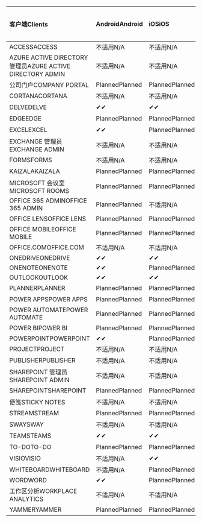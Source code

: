 <!-- This file is generated automatically. Changes made to this file will be overwritten.-->
|<span data-ttu-id="8ab01-101">客户端</span><span class="sxs-lookup"><span data-stu-id="8ab01-101">Clients</span></span>|<span data-ttu-id="8ab01-102">Android</span><span class="sxs-lookup"><span data-stu-id="8ab01-102">Android</span></span>|<span data-ttu-id="8ab01-103">iOS</span><span class="sxs-lookup"><span data-stu-id="8ab01-103">iOS</span></span>|<span data-ttu-id="8ab01-104">Mac</span><span class="sxs-lookup"><span data-stu-id="8ab01-104">Mac</span></span>|<span data-ttu-id="8ab01-105">Windows 10</span><span class="sxs-lookup"><span data-stu-id="8ab01-105">Windows 10</span></span><br><span data-ttu-id="8ab01-106">桌面</span><span class="sxs-lookup"><span data-stu-id="8ab01-106">Desktop</span></span>|<span data-ttu-id="8ab01-107">Windows 10</span><span class="sxs-lookup"><span data-stu-id="8ab01-107">Windows 10</span></span><br><span data-ttu-id="8ab01-108">新式应用</span><span class="sxs-lookup"><span data-stu-id="8ab01-108">Modern Apps</span></span>|
|:-|:-|:-|:-|:-|:-|
|<span data-ttu-id="8ab01-109">ACCESS</span><span class="sxs-lookup"><span data-stu-id="8ab01-109">ACCESS</span></span>|<span data-ttu-id="8ab01-110">不适用</span><span class="sxs-lookup"><span data-stu-id="8ab01-110">N/A</span></span>|<span data-ttu-id="8ab01-111">不适用</span><span class="sxs-lookup"><span data-stu-id="8ab01-111">N/A</span></span>|<span data-ttu-id="8ab01-112">不适用</span><span class="sxs-lookup"><span data-stu-id="8ab01-112">N/A</span></span>|<span data-ttu-id="8ab01-113">Planned</span><span class="sxs-lookup"><span data-stu-id="8ab01-113">Planned</span></span>|<span data-ttu-id="8ab01-114">不适用</span><span class="sxs-lookup"><span data-stu-id="8ab01-114">N/A</span></span>|
|<span data-ttu-id="8ab01-115">AZURE ACTIVE DIRECTORY 管理员</span><span class="sxs-lookup"><span data-stu-id="8ab01-115">AZURE ACTIVE DIRECTORY ADMIN</span></span>|<span data-ttu-id="8ab01-116">不适用</span><span class="sxs-lookup"><span data-stu-id="8ab01-116">N/A</span></span>|<span data-ttu-id="8ab01-117">不适用</span><span class="sxs-lookup"><span data-stu-id="8ab01-117">N/A</span></span>|<span data-ttu-id="8ab01-118">不适用</span><span class="sxs-lookup"><span data-stu-id="8ab01-118">N/A</span></span>|<span data-ttu-id="8ab01-119">Planned</span><span class="sxs-lookup"><span data-stu-id="8ab01-119">Planned</span></span>|<span data-ttu-id="8ab01-120">不适用</span><span class="sxs-lookup"><span data-stu-id="8ab01-120">N/A</span></span>|
|<span data-ttu-id="8ab01-121">公司门户</span><span class="sxs-lookup"><span data-stu-id="8ab01-121">COMPANY PORTAL</span></span>|<span data-ttu-id="8ab01-122">Planned</span><span class="sxs-lookup"><span data-stu-id="8ab01-122">Planned</span></span>|<span data-ttu-id="8ab01-123">Planned</span><span class="sxs-lookup"><span data-stu-id="8ab01-123">Planned</span></span>|<span data-ttu-id="8ab01-124">Planned</span><span class="sxs-lookup"><span data-stu-id="8ab01-124">Planned</span></span>|<span data-ttu-id="8ab01-125">不适用</span><span class="sxs-lookup"><span data-stu-id="8ab01-125">N/A</span></span>|<span data-ttu-id="8ab01-126">Planned</span><span class="sxs-lookup"><span data-stu-id="8ab01-126">Planned</span></span>|
|<span data-ttu-id="8ab01-127">CORTANA</span><span class="sxs-lookup"><span data-stu-id="8ab01-127">CORTANA</span></span>|<span data-ttu-id="8ab01-128">不适用</span><span class="sxs-lookup"><span data-stu-id="8ab01-128">N/A</span></span>|<span data-ttu-id="8ab01-129">不适用</span><span class="sxs-lookup"><span data-stu-id="8ab01-129">N/A</span></span>|<span data-ttu-id="8ab01-130">不适用</span><span class="sxs-lookup"><span data-stu-id="8ab01-130">N/A</span></span>|<span data-ttu-id="8ab01-131">不适用</span><span class="sxs-lookup"><span data-stu-id="8ab01-131">N/A</span></span>|<span data-ttu-id="8ab01-132">Planned</span><span class="sxs-lookup"><span data-stu-id="8ab01-132">Planned</span></span>|
|<span data-ttu-id="8ab01-133">DELVE</span><span class="sxs-lookup"><span data-stu-id="8ab01-133">DELVE</span></span>|<span data-ttu-id="8ab01-134">✔</span><span class="sxs-lookup"><span data-stu-id="8ab01-134">✔</span></span>|<span data-ttu-id="8ab01-135">✔</span><span class="sxs-lookup"><span data-stu-id="8ab01-135">✔</span></span>|<span data-ttu-id="8ab01-136">不适用</span><span class="sxs-lookup"><span data-stu-id="8ab01-136">N/A</span></span>|<span data-ttu-id="8ab01-137">不适用</span><span class="sxs-lookup"><span data-stu-id="8ab01-137">N/A</span></span>|<span data-ttu-id="8ab01-138">不适用</span><span class="sxs-lookup"><span data-stu-id="8ab01-138">N/A</span></span>|
|<span data-ttu-id="8ab01-139">EDGE</span><span class="sxs-lookup"><span data-stu-id="8ab01-139">EDGE</span></span>|<span data-ttu-id="8ab01-140">Planned</span><span class="sxs-lookup"><span data-stu-id="8ab01-140">Planned</span></span>|<span data-ttu-id="8ab01-141">Planned</span><span class="sxs-lookup"><span data-stu-id="8ab01-141">Planned</span></span>|<span data-ttu-id="8ab01-142">不适用</span><span class="sxs-lookup"><span data-stu-id="8ab01-142">N/A</span></span>|<span data-ttu-id="8ab01-143">Planned</span><span class="sxs-lookup"><span data-stu-id="8ab01-143">Planned</span></span>|<span data-ttu-id="8ab01-144">不适用</span><span class="sxs-lookup"><span data-stu-id="8ab01-144">N/A</span></span>|
|<span data-ttu-id="8ab01-145">EXCEL</span><span class="sxs-lookup"><span data-stu-id="8ab01-145">EXCEL</span></span>|<span data-ttu-id="8ab01-146">✔</span><span class="sxs-lookup"><span data-stu-id="8ab01-146">✔</span></span>|<span data-ttu-id="8ab01-147">Planned</span><span class="sxs-lookup"><span data-stu-id="8ab01-147">Planned</span></span>|<span data-ttu-id="8ab01-148">Planned</span><span class="sxs-lookup"><span data-stu-id="8ab01-148">Planned</span></span>|<span data-ttu-id="8ab01-149">Planned</span><span class="sxs-lookup"><span data-stu-id="8ab01-149">Planned</span></span>|<span data-ttu-id="8ab01-150">不适用</span><span class="sxs-lookup"><span data-stu-id="8ab01-150">N/A</span></span>|
|<span data-ttu-id="8ab01-151">EXCHANGE 管理员</span><span class="sxs-lookup"><span data-stu-id="8ab01-151">EXCHANGE ADMIN</span></span>|<span data-ttu-id="8ab01-152">不适用</span><span class="sxs-lookup"><span data-stu-id="8ab01-152">N/A</span></span>|<span data-ttu-id="8ab01-153">不适用</span><span class="sxs-lookup"><span data-stu-id="8ab01-153">N/A</span></span>|<span data-ttu-id="8ab01-154">不适用</span><span class="sxs-lookup"><span data-stu-id="8ab01-154">N/A</span></span>|<span data-ttu-id="8ab01-155">✔</span><span class="sxs-lookup"><span data-stu-id="8ab01-155">✔</span></span>|<span data-ttu-id="8ab01-156">不适用</span><span class="sxs-lookup"><span data-stu-id="8ab01-156">N/A</span></span>|
|<span data-ttu-id="8ab01-157">FORMS</span><span class="sxs-lookup"><span data-stu-id="8ab01-157">FORMS</span></span>|<span data-ttu-id="8ab01-158">不适用</span><span class="sxs-lookup"><span data-stu-id="8ab01-158">N/A</span></span>|<span data-ttu-id="8ab01-159">不适用</span><span class="sxs-lookup"><span data-stu-id="8ab01-159">N/A</span></span>|<span data-ttu-id="8ab01-160">不适用</span><span class="sxs-lookup"><span data-stu-id="8ab01-160">N/A</span></span>|<span data-ttu-id="8ab01-161">不适用</span><span class="sxs-lookup"><span data-stu-id="8ab01-161">N/A</span></span>|<span data-ttu-id="8ab01-162">不适用</span><span class="sxs-lookup"><span data-stu-id="8ab01-162">N/A</span></span>|
|<span data-ttu-id="8ab01-163">KAIZALA</span><span class="sxs-lookup"><span data-stu-id="8ab01-163">KAIZALA</span></span>|<span data-ttu-id="8ab01-164">Planned</span><span class="sxs-lookup"><span data-stu-id="8ab01-164">Planned</span></span>|<span data-ttu-id="8ab01-165">Planned</span><span class="sxs-lookup"><span data-stu-id="8ab01-165">Planned</span></span>|<span data-ttu-id="8ab01-166">不适用</span><span class="sxs-lookup"><span data-stu-id="8ab01-166">N/A</span></span>|<span data-ttu-id="8ab01-167">不适用</span><span class="sxs-lookup"><span data-stu-id="8ab01-167">N/A</span></span>|<span data-ttu-id="8ab01-168">不适用</span><span class="sxs-lookup"><span data-stu-id="8ab01-168">N/A</span></span>|
|<span data-ttu-id="8ab01-169">MICROSOFT 会议室</span><span class="sxs-lookup"><span data-stu-id="8ab01-169">MICROSOFT ROOMS</span></span>|<span data-ttu-id="8ab01-170">Planned</span><span class="sxs-lookup"><span data-stu-id="8ab01-170">Planned</span></span>|<span data-ttu-id="8ab01-171">Planned</span><span class="sxs-lookup"><span data-stu-id="8ab01-171">Planned</span></span>|<span data-ttu-id="8ab01-172">不适用</span><span class="sxs-lookup"><span data-stu-id="8ab01-172">N/A</span></span>|<span data-ttu-id="8ab01-173">不适用</span><span class="sxs-lookup"><span data-stu-id="8ab01-173">N/A</span></span>|<span data-ttu-id="8ab01-174">不适用</span><span class="sxs-lookup"><span data-stu-id="8ab01-174">N/A</span></span>|
|<span data-ttu-id="8ab01-175">OFFICE 365 ADMIN</span><span class="sxs-lookup"><span data-stu-id="8ab01-175">OFFICE 365 ADMIN</span></span>|<span data-ttu-id="8ab01-176">Planned</span><span class="sxs-lookup"><span data-stu-id="8ab01-176">Planned</span></span>|<span data-ttu-id="8ab01-177">不适用</span><span class="sxs-lookup"><span data-stu-id="8ab01-177">N/A</span></span>|<span data-ttu-id="8ab01-178">不适用</span><span class="sxs-lookup"><span data-stu-id="8ab01-178">N/A</span></span>|<span data-ttu-id="8ab01-179">不适用</span><span class="sxs-lookup"><span data-stu-id="8ab01-179">N/A</span></span>|<span data-ttu-id="8ab01-180">不适用</span><span class="sxs-lookup"><span data-stu-id="8ab01-180">N/A</span></span>|
|<span data-ttu-id="8ab01-181">OFFICE LENS</span><span class="sxs-lookup"><span data-stu-id="8ab01-181">OFFICE LENS</span></span>|<span data-ttu-id="8ab01-182">Planned</span><span class="sxs-lookup"><span data-stu-id="8ab01-182">Planned</span></span>|<span data-ttu-id="8ab01-183">Planned</span><span class="sxs-lookup"><span data-stu-id="8ab01-183">Planned</span></span>|<span data-ttu-id="8ab01-184">不适用</span><span class="sxs-lookup"><span data-stu-id="8ab01-184">N/A</span></span>|<span data-ttu-id="8ab01-185">不适用</span><span class="sxs-lookup"><span data-stu-id="8ab01-185">N/A</span></span>|<span data-ttu-id="8ab01-186">不适用</span><span class="sxs-lookup"><span data-stu-id="8ab01-186">N/A</span></span>|
|<span data-ttu-id="8ab01-187">OFFICE MOBILE</span><span class="sxs-lookup"><span data-stu-id="8ab01-187">OFFICE MOBILE</span></span>|<span data-ttu-id="8ab01-188">Planned</span><span class="sxs-lookup"><span data-stu-id="8ab01-188">Planned</span></span>|<span data-ttu-id="8ab01-189">Planned</span><span class="sxs-lookup"><span data-stu-id="8ab01-189">Planned</span></span>|<span data-ttu-id="8ab01-190">不适用</span><span class="sxs-lookup"><span data-stu-id="8ab01-190">N/A</span></span>|<span data-ttu-id="8ab01-191">不适用</span><span class="sxs-lookup"><span data-stu-id="8ab01-191">N/A</span></span>|<span data-ttu-id="8ab01-192">不适用</span><span class="sxs-lookup"><span data-stu-id="8ab01-192">N/A</span></span>|
|<span data-ttu-id="8ab01-193">OFFICE.COM</span><span class="sxs-lookup"><span data-stu-id="8ab01-193">OFFICE.COM</span></span>|<span data-ttu-id="8ab01-194">不适用</span><span class="sxs-lookup"><span data-stu-id="8ab01-194">N/A</span></span>|<span data-ttu-id="8ab01-195">不适用</span><span class="sxs-lookup"><span data-stu-id="8ab01-195">N/A</span></span>|<span data-ttu-id="8ab01-196">不适用</span><span class="sxs-lookup"><span data-stu-id="8ab01-196">N/A</span></span>|<span data-ttu-id="8ab01-197">不适用</span><span class="sxs-lookup"><span data-stu-id="8ab01-197">N/A</span></span>|<span data-ttu-id="8ab01-198">Planned</span><span class="sxs-lookup"><span data-stu-id="8ab01-198">Planned</span></span>|
|<span data-ttu-id="8ab01-199">ONEDRIVE</span><span class="sxs-lookup"><span data-stu-id="8ab01-199">ONEDRIVE</span></span>|<span data-ttu-id="8ab01-200">✔</span><span class="sxs-lookup"><span data-stu-id="8ab01-200">✔</span></span>|<span data-ttu-id="8ab01-201">✔</span><span class="sxs-lookup"><span data-stu-id="8ab01-201">✔</span></span>|<span data-ttu-id="8ab01-202">✔</span><span class="sxs-lookup"><span data-stu-id="8ab01-202">✔</span></span>|<span data-ttu-id="8ab01-203">✔</span><span class="sxs-lookup"><span data-stu-id="8ab01-203">✔</span></span>|<span data-ttu-id="8ab01-204">Planned</span><span class="sxs-lookup"><span data-stu-id="8ab01-204">Planned</span></span>|
|<span data-ttu-id="8ab01-205">ONENOTE</span><span class="sxs-lookup"><span data-stu-id="8ab01-205">ONENOTE</span></span>|<span data-ttu-id="8ab01-206">✔</span><span class="sxs-lookup"><span data-stu-id="8ab01-206">✔</span></span>|<span data-ttu-id="8ab01-207">Planned</span><span class="sxs-lookup"><span data-stu-id="8ab01-207">Planned</span></span>|<span data-ttu-id="8ab01-208">Planned</span><span class="sxs-lookup"><span data-stu-id="8ab01-208">Planned</span></span>|<span data-ttu-id="8ab01-209">Planned</span><span class="sxs-lookup"><span data-stu-id="8ab01-209">Planned</span></span>|<span data-ttu-id="8ab01-210">Planned</span><span class="sxs-lookup"><span data-stu-id="8ab01-210">Planned</span></span>|
|<span data-ttu-id="8ab01-211">OUTLOOK</span><span class="sxs-lookup"><span data-stu-id="8ab01-211">OUTLOOK</span></span>|<span data-ttu-id="8ab01-212">✔</span><span class="sxs-lookup"><span data-stu-id="8ab01-212">✔</span></span>|<span data-ttu-id="8ab01-213">✔</span><span class="sxs-lookup"><span data-stu-id="8ab01-213">✔</span></span>|<span data-ttu-id="8ab01-214">Planned</span><span class="sxs-lookup"><span data-stu-id="8ab01-214">Planned</span></span>|<span data-ttu-id="8ab01-215">Planned</span><span class="sxs-lookup"><span data-stu-id="8ab01-215">Planned</span></span>|<span data-ttu-id="8ab01-216">Planned</span><span class="sxs-lookup"><span data-stu-id="8ab01-216">Planned</span></span>|
|<span data-ttu-id="8ab01-217">PLANNER</span><span class="sxs-lookup"><span data-stu-id="8ab01-217">PLANNER</span></span>|<span data-ttu-id="8ab01-218">Planned</span><span class="sxs-lookup"><span data-stu-id="8ab01-218">Planned</span></span>|<span data-ttu-id="8ab01-219">Planned</span><span class="sxs-lookup"><span data-stu-id="8ab01-219">Planned</span></span>|<span data-ttu-id="8ab01-220">不适用</span><span class="sxs-lookup"><span data-stu-id="8ab01-220">N/A</span></span>|<span data-ttu-id="8ab01-221">不适用</span><span class="sxs-lookup"><span data-stu-id="8ab01-221">N/A</span></span>|<span data-ttu-id="8ab01-222">不适用</span><span class="sxs-lookup"><span data-stu-id="8ab01-222">N/A</span></span>|
|<span data-ttu-id="8ab01-223">POWER APPS</span><span class="sxs-lookup"><span data-stu-id="8ab01-223">POWER APPS</span></span>|<span data-ttu-id="8ab01-224">Planned</span><span class="sxs-lookup"><span data-stu-id="8ab01-224">Planned</span></span>|<span data-ttu-id="8ab01-225">Planned</span><span class="sxs-lookup"><span data-stu-id="8ab01-225">Planned</span></span>|<span data-ttu-id="8ab01-226">不适用</span><span class="sxs-lookup"><span data-stu-id="8ab01-226">N/A</span></span>|<span data-ttu-id="8ab01-227">不适用</span><span class="sxs-lookup"><span data-stu-id="8ab01-227">N/A</span></span>|<span data-ttu-id="8ab01-228">Planned</span><span class="sxs-lookup"><span data-stu-id="8ab01-228">Planned</span></span>|
|<span data-ttu-id="8ab01-229">POWER AUTOMATE</span><span class="sxs-lookup"><span data-stu-id="8ab01-229">POWER AUTOMATE</span></span>|<span data-ttu-id="8ab01-230">Planned</span><span class="sxs-lookup"><span data-stu-id="8ab01-230">Planned</span></span>|<span data-ttu-id="8ab01-231">Planned</span><span class="sxs-lookup"><span data-stu-id="8ab01-231">Planned</span></span>|<span data-ttu-id="8ab01-232">不适用</span><span class="sxs-lookup"><span data-stu-id="8ab01-232">N/A</span></span>|<span data-ttu-id="8ab01-233">不适用</span><span class="sxs-lookup"><span data-stu-id="8ab01-233">N/A</span></span>|<span data-ttu-id="8ab01-234">不适用</span><span class="sxs-lookup"><span data-stu-id="8ab01-234">N/A</span></span>|
|<span data-ttu-id="8ab01-235">POWER BI</span><span class="sxs-lookup"><span data-stu-id="8ab01-235">POWER BI</span></span>|<span data-ttu-id="8ab01-236">Planned</span><span class="sxs-lookup"><span data-stu-id="8ab01-236">Planned</span></span>|<span data-ttu-id="8ab01-237">Planned</span><span class="sxs-lookup"><span data-stu-id="8ab01-237">Planned</span></span>|<span data-ttu-id="8ab01-238">不适用</span><span class="sxs-lookup"><span data-stu-id="8ab01-238">N/A</span></span>|<span data-ttu-id="8ab01-239">Planned</span><span class="sxs-lookup"><span data-stu-id="8ab01-239">Planned</span></span>|<span data-ttu-id="8ab01-240">Planned</span><span class="sxs-lookup"><span data-stu-id="8ab01-240">Planned</span></span>|
|<span data-ttu-id="8ab01-241">POWERPOINT</span><span class="sxs-lookup"><span data-stu-id="8ab01-241">POWERPOINT</span></span>|<span data-ttu-id="8ab01-242">✔</span><span class="sxs-lookup"><span data-stu-id="8ab01-242">✔</span></span>|<span data-ttu-id="8ab01-243">Planned</span><span class="sxs-lookup"><span data-stu-id="8ab01-243">Planned</span></span>|<span data-ttu-id="8ab01-244">Planned</span><span class="sxs-lookup"><span data-stu-id="8ab01-244">Planned</span></span>|<span data-ttu-id="8ab01-245">Planned</span><span class="sxs-lookup"><span data-stu-id="8ab01-245">Planned</span></span>|<span data-ttu-id="8ab01-246">Planned</span><span class="sxs-lookup"><span data-stu-id="8ab01-246">Planned</span></span>|
|<span data-ttu-id="8ab01-247">PROJECT</span><span class="sxs-lookup"><span data-stu-id="8ab01-247">PROJECT</span></span>|<span data-ttu-id="8ab01-248">不适用</span><span class="sxs-lookup"><span data-stu-id="8ab01-248">N/A</span></span>|<span data-ttu-id="8ab01-249">不适用</span><span class="sxs-lookup"><span data-stu-id="8ab01-249">N/A</span></span>|<span data-ttu-id="8ab01-250">不适用</span><span class="sxs-lookup"><span data-stu-id="8ab01-250">N/A</span></span>|<span data-ttu-id="8ab01-251">Planned</span><span class="sxs-lookup"><span data-stu-id="8ab01-251">Planned</span></span>|<span data-ttu-id="8ab01-252">不适用</span><span class="sxs-lookup"><span data-stu-id="8ab01-252">N/A</span></span>|
|<span data-ttu-id="8ab01-253">PUBLISHER</span><span class="sxs-lookup"><span data-stu-id="8ab01-253">PUBLISHER</span></span>|<span data-ttu-id="8ab01-254">不适用</span><span class="sxs-lookup"><span data-stu-id="8ab01-254">N/A</span></span>|<span data-ttu-id="8ab01-255">不适用</span><span class="sxs-lookup"><span data-stu-id="8ab01-255">N/A</span></span>|<span data-ttu-id="8ab01-256">不适用</span><span class="sxs-lookup"><span data-stu-id="8ab01-256">N/A</span></span>|<span data-ttu-id="8ab01-257">Planned</span><span class="sxs-lookup"><span data-stu-id="8ab01-257">Planned</span></span>|<span data-ttu-id="8ab01-258">不适用</span><span class="sxs-lookup"><span data-stu-id="8ab01-258">N/A</span></span>|
|<span data-ttu-id="8ab01-259">SHAREPOINT 管理员</span><span class="sxs-lookup"><span data-stu-id="8ab01-259">SHAREPOINT ADMIN</span></span>|<span data-ttu-id="8ab01-260">不适用</span><span class="sxs-lookup"><span data-stu-id="8ab01-260">N/A</span></span>|<span data-ttu-id="8ab01-261">不适用</span><span class="sxs-lookup"><span data-stu-id="8ab01-261">N/A</span></span>|<span data-ttu-id="8ab01-262">不适用</span><span class="sxs-lookup"><span data-stu-id="8ab01-262">N/A</span></span>|<span data-ttu-id="8ab01-263">Planned</span><span class="sxs-lookup"><span data-stu-id="8ab01-263">Planned</span></span>|<span data-ttu-id="8ab01-264">不适用</span><span class="sxs-lookup"><span data-stu-id="8ab01-264">N/A</span></span>|
|<span data-ttu-id="8ab01-265">SHAREPOINT</span><span class="sxs-lookup"><span data-stu-id="8ab01-265">SHAREPOINT</span></span>|<span data-ttu-id="8ab01-266">Planned</span><span class="sxs-lookup"><span data-stu-id="8ab01-266">Planned</span></span>|<span data-ttu-id="8ab01-267">Planned</span><span class="sxs-lookup"><span data-stu-id="8ab01-267">Planned</span></span>|<span data-ttu-id="8ab01-268">不适用</span><span class="sxs-lookup"><span data-stu-id="8ab01-268">N/A</span></span>|<span data-ttu-id="8ab01-269">不适用</span><span class="sxs-lookup"><span data-stu-id="8ab01-269">N/A</span></span>|<span data-ttu-id="8ab01-270">不适用</span><span class="sxs-lookup"><span data-stu-id="8ab01-270">N/A</span></span>|
|<span data-ttu-id="8ab01-271">便笺</span><span class="sxs-lookup"><span data-stu-id="8ab01-271">STICKY NOTES</span></span>|<span data-ttu-id="8ab01-272">不适用</span><span class="sxs-lookup"><span data-stu-id="8ab01-272">N/A</span></span>|<span data-ttu-id="8ab01-273">不适用</span><span class="sxs-lookup"><span data-stu-id="8ab01-273">N/A</span></span>|<span data-ttu-id="8ab01-274">不适用</span><span class="sxs-lookup"><span data-stu-id="8ab01-274">N/A</span></span>|<span data-ttu-id="8ab01-275">不适用</span><span class="sxs-lookup"><span data-stu-id="8ab01-275">N/A</span></span>|<span data-ttu-id="8ab01-276">Planned</span><span class="sxs-lookup"><span data-stu-id="8ab01-276">Planned</span></span>|
|<span data-ttu-id="8ab01-277">STREAM</span><span class="sxs-lookup"><span data-stu-id="8ab01-277">STREAM</span></span>|<span data-ttu-id="8ab01-278">Planned</span><span class="sxs-lookup"><span data-stu-id="8ab01-278">Planned</span></span>|<span data-ttu-id="8ab01-279">Planned</span><span class="sxs-lookup"><span data-stu-id="8ab01-279">Planned</span></span>|<span data-ttu-id="8ab01-280">不适用</span><span class="sxs-lookup"><span data-stu-id="8ab01-280">N/A</span></span>|<span data-ttu-id="8ab01-281">不适用</span><span class="sxs-lookup"><span data-stu-id="8ab01-281">N/A</span></span>|<span data-ttu-id="8ab01-282">不适用</span><span class="sxs-lookup"><span data-stu-id="8ab01-282">N/A</span></span>|
|<span data-ttu-id="8ab01-283">SWAY</span><span class="sxs-lookup"><span data-stu-id="8ab01-283">SWAY</span></span>|<span data-ttu-id="8ab01-284">不适用</span><span class="sxs-lookup"><span data-stu-id="8ab01-284">N/A</span></span>|<span data-ttu-id="8ab01-285">不适用</span><span class="sxs-lookup"><span data-stu-id="8ab01-285">N/A</span></span>|<span data-ttu-id="8ab01-286">不适用</span><span class="sxs-lookup"><span data-stu-id="8ab01-286">N/A</span></span>|<span data-ttu-id="8ab01-287">不适用</span><span class="sxs-lookup"><span data-stu-id="8ab01-287">N/A</span></span>|<span data-ttu-id="8ab01-288">Planned</span><span class="sxs-lookup"><span data-stu-id="8ab01-288">Planned</span></span>|
|<span data-ttu-id="8ab01-289">TEAMS</span><span class="sxs-lookup"><span data-stu-id="8ab01-289">TEAMS</span></span>|<span data-ttu-id="8ab01-290">✔</span><span class="sxs-lookup"><span data-stu-id="8ab01-290">✔</span></span>|<span data-ttu-id="8ab01-291">✔</span><span class="sxs-lookup"><span data-stu-id="8ab01-291">✔</span></span>|<span data-ttu-id="8ab01-292">✔</span><span class="sxs-lookup"><span data-stu-id="8ab01-292">✔</span></span>|<span data-ttu-id="8ab01-293">Planned</span><span class="sxs-lookup"><span data-stu-id="8ab01-293">Planned</span></span>|<span data-ttu-id="8ab01-294">不适用</span><span class="sxs-lookup"><span data-stu-id="8ab01-294">N/A</span></span>|
|<span data-ttu-id="8ab01-295">TO-DO</span><span class="sxs-lookup"><span data-stu-id="8ab01-295">TO-DO</span></span>|<span data-ttu-id="8ab01-296">Planned</span><span class="sxs-lookup"><span data-stu-id="8ab01-296">Planned</span></span>|<span data-ttu-id="8ab01-297">Planned</span><span class="sxs-lookup"><span data-stu-id="8ab01-297">Planned</span></span>|<span data-ttu-id="8ab01-298">Planned</span><span class="sxs-lookup"><span data-stu-id="8ab01-298">Planned</span></span>|<span data-ttu-id="8ab01-299">不适用</span><span class="sxs-lookup"><span data-stu-id="8ab01-299">N/A</span></span>|<span data-ttu-id="8ab01-300">Planned</span><span class="sxs-lookup"><span data-stu-id="8ab01-300">Planned</span></span>|
|<span data-ttu-id="8ab01-301">VISIO</span><span class="sxs-lookup"><span data-stu-id="8ab01-301">VISIO</span></span>|<span data-ttu-id="8ab01-302">不适用</span><span class="sxs-lookup"><span data-stu-id="8ab01-302">N/A</span></span>|<span data-ttu-id="8ab01-303">✔</span><span class="sxs-lookup"><span data-stu-id="8ab01-303">✔</span></span>|<span data-ttu-id="8ab01-304">不适用</span><span class="sxs-lookup"><span data-stu-id="8ab01-304">N/A</span></span>|<span data-ttu-id="8ab01-305">Planned</span><span class="sxs-lookup"><span data-stu-id="8ab01-305">Planned</span></span>|<span data-ttu-id="8ab01-306">不适用</span><span class="sxs-lookup"><span data-stu-id="8ab01-306">N/A</span></span>|
|<span data-ttu-id="8ab01-307">WHITEBOARD</span><span class="sxs-lookup"><span data-stu-id="8ab01-307">WHITEBOARD</span></span>|<span data-ttu-id="8ab01-308">不适用</span><span class="sxs-lookup"><span data-stu-id="8ab01-308">N/A</span></span>|<span data-ttu-id="8ab01-309">Planned</span><span class="sxs-lookup"><span data-stu-id="8ab01-309">Planned</span></span>|<span data-ttu-id="8ab01-310">不适用</span><span class="sxs-lookup"><span data-stu-id="8ab01-310">N/A</span></span>|<span data-ttu-id="8ab01-311">不适用</span><span class="sxs-lookup"><span data-stu-id="8ab01-311">N/A</span></span>|<span data-ttu-id="8ab01-312">Planned</span><span class="sxs-lookup"><span data-stu-id="8ab01-312">Planned</span></span>|
|<span data-ttu-id="8ab01-313">WORD</span><span class="sxs-lookup"><span data-stu-id="8ab01-313">WORD</span></span>|<span data-ttu-id="8ab01-314">✔</span><span class="sxs-lookup"><span data-stu-id="8ab01-314">✔</span></span>|<span data-ttu-id="8ab01-315">Planned</span><span class="sxs-lookup"><span data-stu-id="8ab01-315">Planned</span></span>|<span data-ttu-id="8ab01-316">Planned</span><span class="sxs-lookup"><span data-stu-id="8ab01-316">Planned</span></span>|<span data-ttu-id="8ab01-317">Planned</span><span class="sxs-lookup"><span data-stu-id="8ab01-317">Planned</span></span>|<span data-ttu-id="8ab01-318">✔</span><span class="sxs-lookup"><span data-stu-id="8ab01-318">✔</span></span>|
|<span data-ttu-id="8ab01-319">工作区分析</span><span class="sxs-lookup"><span data-stu-id="8ab01-319">WORKPLACE ANALYTICS</span></span>|<span data-ttu-id="8ab01-320">不适用</span><span class="sxs-lookup"><span data-stu-id="8ab01-320">N/A</span></span>|<span data-ttu-id="8ab01-321">不适用</span><span class="sxs-lookup"><span data-stu-id="8ab01-321">N/A</span></span>|<span data-ttu-id="8ab01-322">不适用</span><span class="sxs-lookup"><span data-stu-id="8ab01-322">N/A</span></span>|<span data-ttu-id="8ab01-323">不适用</span><span class="sxs-lookup"><span data-stu-id="8ab01-323">N/A</span></span>|<span data-ttu-id="8ab01-324">不适用</span><span class="sxs-lookup"><span data-stu-id="8ab01-324">N/A</span></span>|
|<span data-ttu-id="8ab01-325">YAMMER</span><span class="sxs-lookup"><span data-stu-id="8ab01-325">YAMMER</span></span>|<span data-ttu-id="8ab01-326">Planned</span><span class="sxs-lookup"><span data-stu-id="8ab01-326">Planned</span></span>|<span data-ttu-id="8ab01-327">Planned</span><span class="sxs-lookup"><span data-stu-id="8ab01-327">Planned</span></span>|<span data-ttu-id="8ab01-328">Planned</span><span class="sxs-lookup"><span data-stu-id="8ab01-328">Planned</span></span>|<span data-ttu-id="8ab01-329">Planned</span><span class="sxs-lookup"><span data-stu-id="8ab01-329">Planned</span></span>|<span data-ttu-id="8ab01-330">不适用</span><span class="sxs-lookup"><span data-stu-id="8ab01-330">N/A</span></span>|
